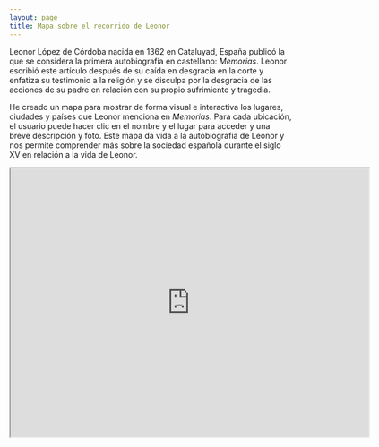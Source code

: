 ```yaml
---
layout: page
title: Mapa sobre el recorrido de Leonor
---
```


Leonor López de Córdoba nacida en 1362 en Cataluyad, España publicó la que se considera la primera autobiografía en castellano: *Memorias*. Leonor escribió este artículo después de su caída en desgracia en la corte y enfatiza su testimonio a la religión y se disculpa por la desgracia de las acciones de su padre en relación con su propio sufrimiento y tragedia.

He creado un mapa para mostrar de forma visual e interactiva los lugares, ciudades y países que Leonor menciona en *Memorias*. Para cada ubicación, el usuario puede hacer clic en el nombre y el lugar para acceder y una breve descripción y foto. Este mapa da vida a la autobiografía de Leonor y nos permite comprender más sobre la sociedad española durante el siglo XV en relación a la vida de Leonor.

<iframe src="https://www.google.com/maps/d/embed?mid=149Ko9K1iobqw6ghaKf-r3ZRHTbixJu4y" width="640" height="480"></iframe>
